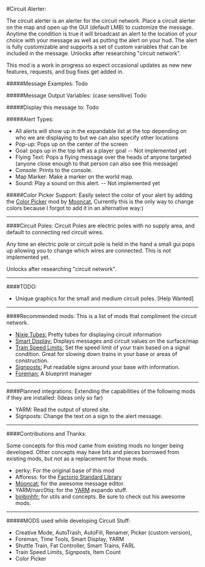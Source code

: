 #Circuit Alerter:

The circuit alerter is an alerter for the circuit network. Place a circuit alerter on the map and open up the GUI (default LMB) to customize the message. Anytime the condition is true it will broadcast an alert to the location of your choice with your message as well as putting the alert on your hud. The alert is fully customizable and supports a set of custom variables that can be included in the message.  Unlocks after researching "circuit network".

This mod is a work in progress so expect occasional updates as new new features, requests, and bug fixes get added in.

#####Message Examples:
Todo

#####Message Output Variables: (case sensitive)
Todo

#####Display this message to:
Todo

#####Alert Types:
* All alerts will show up in the expandable list at the top depending on who we are displaying to but we can also specify other locations
* Pop-up: Pops up on the center of the screen
* Goal: pops up in the top left as a player goal -- Not implemented yet
* Flying Text: Pops a flying message over the heads of anyone targeted (anyone close enough to that person can also see this message)
* Console: Prints to the console.
* Map Marker: Make a marker on the world map.
* Sound: Play a sound on this alert. -- Not implemented yet

#####Color Picker Support:
Easily select the color of your alert by adding the [Color Picker](https://mods.factorio.com/mods/Mooncat/color-picker) mod by [Mooncat](https://mods.factorio.com/mods/Mooncat), Currently this is the only way to change colors because I forgot to add it in an alternative way:)


---
####Circuit Poles: 
Circuit Poles are electric poles with no supply area, and default to connecting red circuit wires.  

Any time an electric pole or circuit pole is held in the hand a small gui pops up allowing you to change which wires are connected. This is not implemented yet.

Unlocks after researching "circuit network".

---
####TODO:
* Unique graphics for the small and medium circuit poles. [Help Wanted]

---
####Recommended mods:
This is a list of mods that compliment the circuit network.

* [Nixie Tubes:](https://mods.factorio.com/mods/justarandomgeek/nixie-tubes) Pretty tubes for displaying circuit information
* [Smart Display:](https://mods.factorio.com/mods/binbinhfr/SmartDisplay) Displays messages and circuit values on the surface/map
* [Train Speed Limits:](https://mods.factorio.com/mods/icedevml/TrainSpeedLimit) Set the speed limit of your train based on a signal condition. Great for slowing down trains in your base or areas of construction.
* [Signposts:](https://mods.factorio.com/mods/icedevml/Signposts) Put readable signs around your base with information.
* [Foreman:](https://mods.factorio.com/mods/Choumiko/Foreman) A blueprint manager

---
####Planned integrations:
Extending the capabilities of the following mods if they are installed: (Ideas only so far)

* YARM: Read the output of stored site.
* Signposts: Change the text on a sign to the alert message.

---
####Contributions and Thanks:

Some concepts for this mod came from existing mods no longer being developed. Other concepts may have bits and pieces borrowed from existing mods, but not as a replacement for those mods.

* perky: For the original base of this mod
* Afforess: for the [Factorio Standard Library](https://github.com/Afforess/factorio-Stdlib)
* [Mooncat:](https://mods.factorio.com/mods/Mooncat) for the awesome message editor.
* YARM/narc0tiq: for the [YARM](https://mods.factorio.com/mods/Narc/YARM) expando stuff.
* [binbinhfr:](https://mods.factorio.com/mods/binbinhfr) for utils and concepts. Be sure to check out his awesome mods.

---
#####MODS used while developing Circuit Stuff:
* Creative Mode, AutoTrash, AutoFill, Renamer, Picker (custom version), 
* Foreman, Time Tools, Smart Display, YARM
* Shuttle Train, Fat Controller, Smart Trains, FARL
* Train Speed Limits, Signposts, Item Count
* Color Picker
